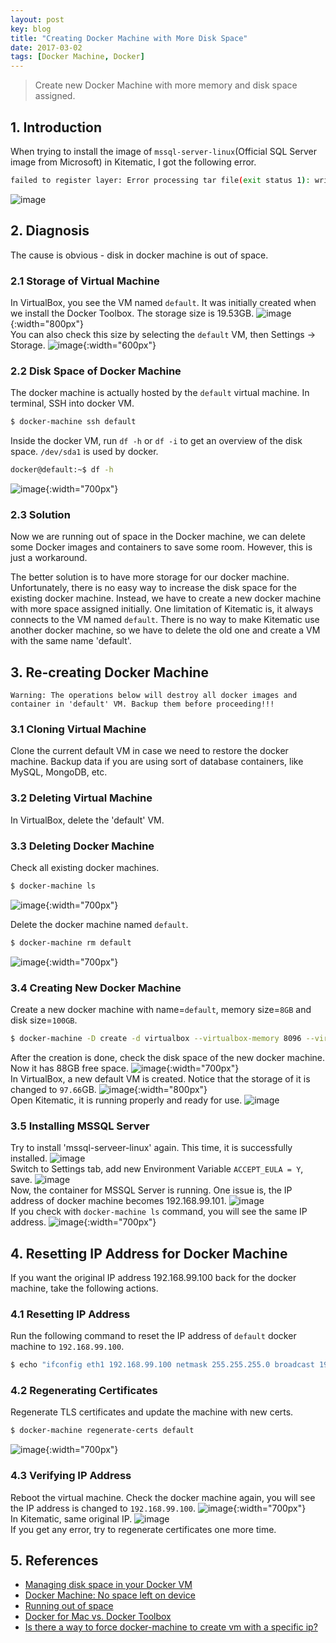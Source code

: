 ```yaml
---
layout: post
key: blog
title: "Creating Docker Machine with More Disk Space"
date: 2017-03-02
tags: [Docker Machine, Docker]
---
```


> Create new Docker Machine with more memory and disk space assigned.

## 1. Introduction
When trying to install the image of `mssql-server-linux`(Official SQL Server image from Microsoft) in Kitematic, I got the following error.
```sh
failed to register layer: Error processing tar file(exit status 1): write /opt/mssql/lib/system.common.sfp: no space left on device
```
![image](/public/posts/2017-03-02/error.png)

## 2. Diagnosis
The cause is obvious - disk in docker machine is out of space.
### 2.1 Storage of Virtual Machine
In VirtualBox, you see the VM named `default`. It was initially created when we install the Docker Toolbox. The storage size is 19.53GB.
![image](/public/posts/2017-03-02/vmstorageold.png){:width="800px"}  
You can also check this size by selecting the `default` VM, then Settings -> Storage.
![image](/public/posts/2017-03-02/vmstorageold2.png){:width="600px"}  
### 2.2 Disk Space of Docker Machine
The docker machine is actually hosted by the `default` virtual machine. In terminal, SSH into docker VM.
```sh
$ docker-machine ssh default
```
Inside the docker VM, run `df -h` or `df -i` to get an overview of the disk space. `/dev/sda1` is used by docker.
```sh
docker@default:~$ df -h
```
![image](/public/posts/2017-03-02/diskspaceold.png){:width="700px"}  
### 2.3 Solution
Now we are running out of space in the Docker machine, we can delete some Docker images and containers to save some room. However, this is just a workaround.

The better solution is to have more storage for our docker machine. Unfortunately, there is no easy way to increase the disk space for the existing docker machine. Instead, we have to create a new docker machine with more space assigned initially. One limitation of Kitematic is, it always connects to the VM named `default`. There is no way to make Kitematic use another docker machine, so we have to delete the old one and create a VM with the same name 'default'.

## 3. Re-creating Docker Machine
`Warning: The operations below will destroy all docker images and container in 'default' VM. Backup them before proceeding!!!`
### 3.1 Cloning Virtual Machine
Clone the current default VM in case we need to restore the docker machine. Backup data if you are using sort of database containers, like MySQL, MongoDB, etc.
### 3.2 Deleting Virtual Machine
In VirtualBox, delete the 'default' VM.
### 3.3 Deleting Docker Machine
Check all existing docker machines.
```sh
$ docker-machine ls
```
![image](/public/posts/2017-03-02/dockermachine.png){:width="700px"}  

Delete the docker machine named `default`.
```sh
$ docker-machine rm default
```
![image](/public/posts/2017-03-02/deletedockermachine.png){:width="700px"}  
### 3.4 Creating New Docker Machine
Create a new docker machine with name=`default`, memory size=`8GB` and disk size=`100GB`.
```sh
$ docker-machine -D create -d virtualbox --virtualbox-memory 8096 --virtualbox-disk-size "100000" default
```
After the creation is done, check the disk space of the new docker machine. Now it has 88GB free space.
![image](/public/posts/2017-03-02/diskspacenew.png){:width="700px"}  
In VirtualBox, a new default VM is created. Notice that the storage of it is changed to `97.66`GB.
![image](/public/posts/2017-03-02/vmnew.png){:width="800px"}  
Open Kitematic, it is running properly and ready for use.
![image](/public/posts/2017-03-02/kitematic.png)  
### 3.5 Installing MSSQL Server
Try to install 'mssql-serveer-linux' again. This time, it is successfully installed.
![image](/public/posts/2017-03-02/containercreated.png)  
Switch to Settings tab, add new Environment Variable `ACCEPT_EULA = Y`, save.
![image](/public/posts/2017-03-02/accepteula.png)  
Now, the container for MSSQL Server is running. One issue is, the IP address of docker machine becomes 192.168.99.101.
![image](/public/posts/2017-03-02/mssqlrunning.png)  
If you check with `docker-machine ls` command, you will see the same IP address.
![image](/public/posts/2017-03-02/dockermachineip.png){:width="700px"}  

## 4. Resetting IP Address for Docker Machine
If you want the original IP address 192.168.99.100 back for the docker machine, take the following actions.
### 4.1 Resetting IP Address
Run the following command to reset the IP address of `default` docker machine to `192.168.99.100`.
```sh
$ echo "ifconfig eth1 192.168.99.100 netmask 255.255.255.0 broadcast 192.168.99.255 up" | docker-machine ssh default sudo tee /var/lib/boot2docker/bootsync.sh > /dev/null
```
### 4.2 Regenerating Certificates
Regenerate TLS certificates and update the machine with new certs.
```sh
$ docker-machine regenerate-certs default
```
![image](/public/posts/2017-03-02/resetip.png){:width="700px"}  
### 4.3 Verifying IP Address
Reboot the virtual machine. Check the docker machine again, you will see the IP address is changed to `192.168.99.100`.
![image](/public/posts/2017-03-02/newipaddress.png){:width="700px"}  
In Kitematic, same original IP.
![image](/public/posts/2017-03-02/newipaddress2.png)  
If you get any error, try to regenerate certificates one more time.

## 5. References
* [Managing disk space in your Docker VM](http://support.divio.com/local-development/docker/managing-disk-space-in-your-docker-vm)
* [Docker Machine: No space left on device](https://stackoverflow.com/questions/31909979/docker-machine-no-space-left-on-device)
* [Running out of space](https://github.com/docker/kitematic/wiki/Common-Issues-and-Fixes#running-out-of-space)
* [Docker for Mac vs. Docker Toolbox](https://docs.docker.com/docker-for-mac/docker-toolbox/#the-docker-for-mac-environment)
* [Is there a way to force docker-machine to create vm with a specific ip?](https://stackoverflow.com/questions/34336218/is-there-a-way-to-force-docker-machine-to-create-vm-with-a-specific-ip)
